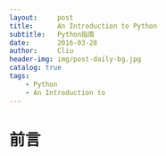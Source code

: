 ```yaml
---
layout:     post
title:      An Introduction to Python
subtitle:   Python指南
date:       2016-03-28
author:     Cliu
header-img: img/post-daily-bg.jpg
catalog: true
tags:
    - Python
    - An Introduction to
---
```


# 前言
